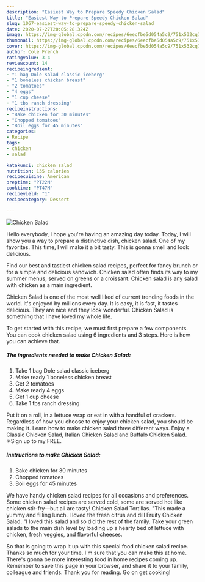 ```yaml
---
description: "Easiest Way to Prepare Speedy Chicken Salad"
title: "Easiest Way to Prepare Speedy Chicken Salad"
slug: 1067-easiest-way-to-prepare-speedy-chicken-salad
date: 2020-07-27T20:05:28.324Z
image: https://img-global.cpcdn.com/recipes/6eecfbe5d054a5c9/751x532cq70/chicken-salad-recipe-main-photo.jpg
thumbnail: https://img-global.cpcdn.com/recipes/6eecfbe5d054a5c9/751x532cq70/chicken-salad-recipe-main-photo.jpg
cover: https://img-global.cpcdn.com/recipes/6eecfbe5d054a5c9/751x532cq70/chicken-salad-recipe-main-photo.jpg
author: Cole French
ratingvalue: 3.4
reviewcount: 14
recipeingredient:
- "1 bag Dole salad classic iceberg"
- "1 boneless chicken breast"
- "2 tomatoes"
- "4 eggs"
- "1 cup cheese"
- "1 tbs ranch dressing"
recipeinstructions:
- "Bake chicken for 30 minutes"
- "Chopped tomatoes"
- "Boil eggs for 45 minutes"
categories:
- Recipe
tags:
- chicken
- salad

katakunci: chicken salad 
nutrition: 135 calories
recipecuisine: American
preptime: "PT22M"
cooktime: "PT47M"
recipeyield: "1"
recipecategory: Dessert

---
```



![Chicken Salad](https://img-global.cpcdn.com/recipes/6eecfbe5d054a5c9/751x532cq70/chicken-salad-recipe-main-photo.jpg)

Hello everybody, I hope you're having an amazing day today. Today, I will show you a way to prepare a distinctive dish, chicken salad. One of my favorites. This time, I will make it a bit tasty. This is gonna smell and look delicious.

Find our best and tastiest chicken salad recipes, perfect for fancy brunch or for a simple and delicious sandwich. Chicken salad often finds its way to my summer menus, served on greens or a croissant. Chicken salad is any salad with chicken as a main ingredient.

Chicken Salad is one of the most well liked of current trending foods in the world. It's enjoyed by millions every day. It is easy, it is fast, it tastes delicious. They are nice and they look wonderful. Chicken Salad is something that I have loved my whole life.


To get started with this recipe, we must first prepare a few components. You can cook chicken salad using 6 ingredients and 3 steps. Here is how you can achieve that.

<!--inarticleads1-->

##### The ingredients needed to make Chicken Salad:

1. Take 1 bag Dole salad classic iceberg
1. Make ready 1 boneless chicken breast
1. Get 2 tomatoes
1. Make ready 4 eggs
1. Get 1 cup cheese
1. Take 1 tbs ranch dressing


Put it on a roll, in a lettuce wrap or eat in with a handful of crackers. Regardless of how you choose to enjoy your chicken salad, you should be making it. Learn how to make chicken salad three different ways. Enjoy a Classic Chicken Salad, Italian Chicken Salad and Buffalo Chicken Salad. ✳︎Sign up to my FREE. 

<!--inarticleads2-->

##### Instructions to make Chicken Salad:

1. Bake chicken for 30 minutes
1. Chopped tomatoes
1. Boil eggs for 45 minutes


We have handy chicken salad recipes for all occasions and preferences. Some chicken salad recipes are served cold, some are served hot like chicken stir-fry—but all are tasty! Chicken Salad Tortillas. &#34;This made a yummy and filling lunch. I loved the fresh citrus and dill Fruity Chicken Salad. &#34;I loved this salad and so did the rest of the family. Take your green salads to the main dish level by loading up a hearty bed of lettuce with chicken, fresh veggies, and flavorful cheeses. 

So that is going to wrap it up with this special food chicken salad recipe. Thanks so much for your time. I'm sure that you can make this at home. There's gonna be more interesting food in home recipes coming up. Remember to save this page in your browser, and share it to your family, colleague and friends. Thank you for reading. Go on get cooking!
